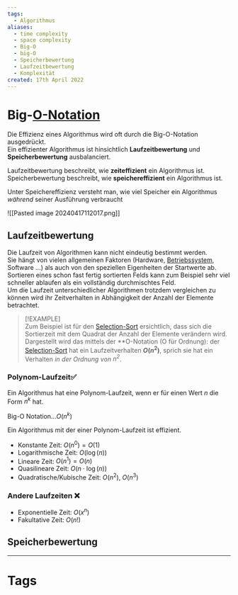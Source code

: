 ```yaml
---
tags:
  - Algorithmus
aliases:
  - time complexity
  - space complexity
  - Big-O
  - big-O
  - Speicherbewertung
  - Laufzeitbewertung
  - Komplexität
created: 17th April 2022
---
```


# Big-[O-Notation](https://de.wikipedia.org/wiki/Landau-Symbole)

Die Effizienz eines Algorithmus wird oft durch die Big-O-Notation ausgedrückt.  
Ein effizienter Algorithmus ist hinsichtlich **Laufzeitbewertung** und **Speicherbewertung** ausbalanciert.

Laufzeitbewertung beschreibt, wie **zeiteffizient** ein Algorithmus ist.  
Speicherbewertung beschreibt, wie **speichereffizient** ein Algorithmus ist.

Unter Speichereffizienz versteht man, wie viel Speicher ein Algorithmus *während* seiner Ausführung verbraucht

![[Pasted image 20240417112017.png]]

## Laufzeitbewertung

Die Laufzeit von Algorithmen kann nicht eindeutig bestimmt werden.  
Sie hängt von vielen allgemeinen Faktoren (Hardware, [Betriebssystem](../Betriebssysteme/{MOC}%20Operating%20Systems.md), Software …) als auch von den speziellen Eigenheiten der Startwerte ab.  
Sortieren eines schon fast fertig sortierten Felds kann zum Beispiel sehr viel schneller ablaufen als ein vollständig durchmischtes Feld.  
Um die Laufzeit unterschiedlicher Algorithmen trotzdem vergleichen zu können wird ihr Zeitverhalten in Abhängigkeit der Anzahl der Elemente betrachtet.

> [!EXAMPLE]  
> Zum Beispiel ist für den [Selection-Sort](Selection%20Sort.md) ersichtlich, dass sich die Sortierzeit mit dem Quadrat der Anzahl der Elemente verändern wird. Dargestellt wird das mittels der **O-Notation (O für Ordnung): der [Selection-Sort](Selection%20Sort.md) hat ein Laufzeitverhalten **$O(n^2)$**, sprich sie hat ein Verhalten *in der Ordnung von $n^2$*.

### Polynom-Laufzeit✅

Ein Algorithmus hat eine Polynom-Laufzeit, wenn er für einen Wert $n$ die Form $n^{k}$ hat.

Big-O Notation$\dots O(n^{k})$

Ein Algorithmus mit der einer Polynom-Laufzeit ist effizient.

- Konstante Zeit: $O(n^{0}) = O(1)$
- Logarithmische Zeit: $O(\log(n))$
- Lineare Zeit: $O(n^{1}) = O(n)$
- Quasilineare Zeit: $O(n\cdot\log(n))$
- Quadratische/Kubische Zeit: $O(n^{2})$, $O(n^{3})$

### Andere Laufzeiten ❌

- Exponentielle Zeit: $O(x^{n})$
- Fakultative Zeit: $O(n!)$

## Speicherbewertung

---

# Tags